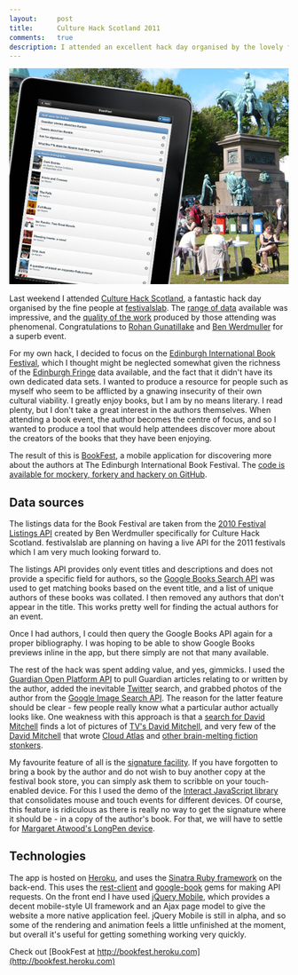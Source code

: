 ```yaml
---
layout:     post
title:      Culture Hack Scotland 2011
comments:   true
description: I attended an excellent hack day organised by the lovely folk at festivalslab and created a jQuery Mobile app for people attending the Edinburgh International Book Festival.
---
```


![BookFest in action at Charlotte Square Gardens](/images/posts/2011-05-10/bookfest.jpg)

Last weekend I attended [Culture Hack Scotland](http://culturehackscotland.com/), a fantastic hack day organised by the fine people at [festivalslab](http://festivalslab.com/). The [range of data](http://culturehackscotland.com/about/data) available was impressive, and the [quality of the work](http://culturehackscotland.com/showcase) produced by those attending was phenomenal. Congratulations to [Rohan Gunatillake](http://twitter.com/rohan_21awake) and [Ben Werdmuller](https://twitter.com/benwerd) for a superb event.

For my own hack, I decided to focus on the [Edinburgh International Book Festival](http://www.edbookfest.co.uk/), which I thought might be neglected somewhat given the richness of the [Edinburgh Fringe](http://www.edfringe.com/) data available, and the fact that it didn't have its own dedicated data sets. I wanted to produce a resource for people such as myself who seem to be afflicted by a gnawing insecurity of their own cultural viability. I greatly enjoy books, but I am by no means literary. I read plenty, but I don't take a great interest in the authors themselves. When attending a book event, the author becomes the centre of focus, and so I wanted to produce a tool that would help attendees discover more about the creators of the books that they have been enjoying.

The result of this is [BookFest](http://heroku.bookfest.com), a mobile application for discovering more about the authors at The Edinburgh International Book Festival. The [code is available for mockery, forkery and hackery on GitHub](http://github.com/froots/bookfest).

## Data sources

The listings data for the Book Festival are taken from the [2010 Festival Listings API](http://projects.festivalslab.com/2010/) created by Ben Werdmuller specifically for Culture Hack Scotland. festivalslab are planning on having a live API for the 2011 festivals which I am very much looking forward to.

The listings API provides only event titles and descriptions and does not provide a specific field for authors, so the [Google Books Search API](http://code.google.com/apis/books/) was used to get matching books based on the event title, and a list of unique authors of these books was collated. I then removed any authors that don't appear in the title. This works pretty well for finding the actual authors for an event.

Once I had authors, I could then query the Google Books API again for a proper bibliography. I was hoping to be able to show Google Books previews inline in the app, but there simply are not that many available.

The rest of the hack was spent adding value, and yes, gimmicks. I used the <a href="http://www.guardian.co.uk/open-platform">Guardian Open Platform API</a> to pull Guardian articles relating to or written by the author, added the inevitable <a href="http://dev.twitter.com/">Twitter</a> search, and grabbed photos of the author from the <a href="http://code.google.com/apis/imagesearch/">Google Image Search API</a>. The reason for the latter feature should be clear - few people really know what a particular author actually looks like. One weakness with this approach is that a <a href="http://bookfest.heroku.com/#/images/David%20Mitchell">search for David Mitchell</a> finds a lot of pictures of <a href="http://en.wikipedia.org/wiki/David_Mitchell_(actor)">TV's David Mitchell</a>, and very few of the <a href="http://en.wikipedia.org/wiki/David_Mitchell_(author)">David Mitchell</a> that wrote <a href="http://bookfest.heroku.com/#/books/detail/9780375507250">Cloud Atlas</a> and <a href="http://bookfest.heroku.com/#/books/David%20Mitchell">other brain-melting fiction stonkers</a>.

My favourite feature of all is the <a href="http://bookfest.heroku.com/#/sign/David%20Mitchell">signature facility</a>. If you have forgotten to bring a book by the author and do not wish to buy another copy at the festival book store, you can simply ask them to scribble on your touch-enabled device. For this I used the demo of the [Interact JavaScript library](http://sidelab.github.com/interact/) that consolidates mouse and touch events for different devices. Of course, this feature is ridiculous as there is really no way to get the signature where it should be - in a copy of the author's book. For that, we will have to settle for [Margaret Atwood's LongPen device](http://en.wikipedia.org/wiki/LongPen).

## Technologies

The app is hosted on [Heroku](http://www.heroku.com), and uses the [Sinatra Ruby framework](http://www.sinatrarb.com/) on the back-end. This uses the [rest-client](http://rubygems.org/gems/rest-client) and [google-book](http://rubygems.org/gems/google-book) gems for making API requests. On the front end I have used [jQuery Mobile](http://jquerymobile.com/), which provides a decent mobile-style UI framework and an Ajax page model to give the website a more native application feel. jQuery Mobile is still in alpha, and so some of the rendering and animation feels a little unfinished at the moment, but overall it's useful for getting something working very quickly.

Check out [BookFest at http://bookfest.heroku.com](http://bookfest.heroku.com)
